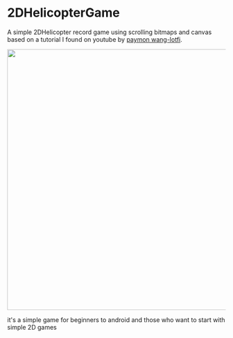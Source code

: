 # 2DHelicopterGame
A simple 2DHelicopter record game using scrolling bitmaps and canvas based on a tutorial I found on youtube by 
[paymon wang-lotfi](https://www.youtube.com/user/Paymon112233). 

<img src="https://github.com/mrshamshir/2DHelicopterGame/blob/master/Screenshot.png" width="600">

it's a simple game for beginners to android and those who want to start with simple 2D games
